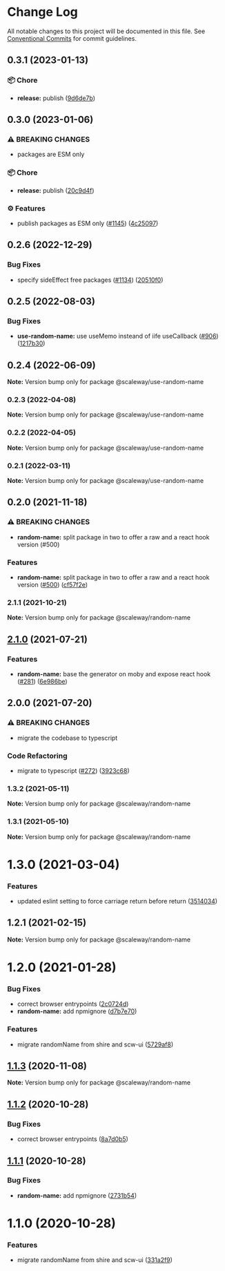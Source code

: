 # Change Log

All notable changes to this project will be documented in this file.
See [Conventional Commits](https://conventionalcommits.org) for commit guidelines.

## 0.3.1 (2023-01-13)


### :package: Chore

* **release:** publish ([9d6de7b](https://github.com/scaleway/scaleway-lib/commit/9d6de7b63065f53774cb64b0e5a46a868dc9933a))



## 0.3.0 (2023-01-06)


### ⚠ BREAKING CHANGES

* packages are ESM only

### :package: Chore

* **release:** publish ([20c9d4f](https://github.com/scaleway/scaleway-lib/commit/20c9d4fb39822245252bf362bc7a8d26127e511d))


### :gear: Features

* publish packages as ESM only ([#1145](https://github.com/scaleway/scaleway-lib/issues/1145)) ([4c25097](https://github.com/scaleway/scaleway-lib/commit/4c25097254a5ba7f0a5dbb6fdf5d6578a75f777a))



## 0.2.6 (2022-12-29)

### Bug Fixes

- specify sideEffect free packages ([#1134](https://github.com/scaleway/scaleway-lib/issues/1134)) ([20510f0](https://github.com/scaleway/scaleway-lib/commit/20510f0f66fde99e682529db28fe85d580efe474))

## 0.2.5 (2022-08-03)

### Bug Fixes

- **use-random-name:** use useMemo insteand of iife useCallback ([#906](https://github.com/scaleway/scaleway-lib/issues/906)) ([1217b30](https://github.com/scaleway/scaleway-lib/commit/1217b3069e2cca86abf80075a6ae6d30cb28de17))

## 0.2.4 (2022-06-09)

**Note:** Version bump only for package @scaleway/use-random-name

### 0.2.3 (2022-04-08)

**Note:** Version bump only for package @scaleway/use-random-name

### 0.2.2 (2022-04-05)

**Note:** Version bump only for package @scaleway/use-random-name

### 0.2.1 (2022-03-11)

**Note:** Version bump only for package @scaleway/use-random-name

## 0.2.0 (2021-11-18)

### ⚠ BREAKING CHANGES

- **random-name:** split package in two to offer a raw and a react hook version (#500)

### Features

- **random-name:** split package in two to offer a raw and a react hook version ([#500](https://github.com/scaleway/scaleway-lib/issues/500)) ([cf57f2e](https://github.com/scaleway/scaleway-lib/commit/cf57f2ed949198b68b73af0ee43945bebe59f39b))

### 2.1.1 (2021-10-21)

**Note:** Version bump only for package @scaleway/random-name

## [2.1.0](https://github.com/scaleway/scaleway-lib/compare/@scaleway/random-name@2.0.0...@scaleway/random-name@2.1.0) (2021-07-21)

### Features

- **random-name:** base the generator on moby and expose react hook ([#281](https://github.com/scaleway/scaleway-lib/issues/281)) ([6e986be](https://github.com/scaleway/scaleway-lib/commit/6e986beb2609e533199a2b38b989c3b8b0c3c56b))

## 2.0.0 (2021-07-20)

### ⚠ BREAKING CHANGES

- migrate the codebase to typescript

### Code Refactoring

- migrate to typescript ([#272](https://github.com/scaleway/scaleway-lib/issues/272)) ([3923c68](https://github.com/scaleway/scaleway-lib/commit/3923c68d6f7feadee7e2e30e32c9ef5d1f3003b9))

### 1.3.2 (2021-05-11)

**Note:** Version bump only for package @scaleway/random-name

### 1.3.1 (2021-05-10)

**Note:** Version bump only for package @scaleway/random-name

# 1.3.0 (2021-03-04)

### Features

- updated eslint setting to force carriage return before return ([3514034](https://github.com/scaleway/scaleway-lib/commit/3514034804ae06083825adc3e57003ed8dba4933))

## 1.2.1 (2021-02-15)

**Note:** Version bump only for package @scaleway/random-name

# 1.2.0 (2021-01-28)

### Bug Fixes

- correct browser entrypoints ([2c0724d](https://github.com/scaleway/scaleway-lib/commit/2c0724d00b45664757c380188618908fcae2c606))
- **random-name:** add npmignore ([d7b7e70](https://github.com/scaleway/scaleway-lib/commit/d7b7e701db4ae090650408794a380ebe084e8407))

### Features

- migrate randomName from shire and scw-ui ([5729af8](https://github.com/scaleway/scaleway-lib/commit/5729af8c38a436679e948025dfff89c45a9b8e5c))

## [1.1.3](https://github.com/scaleway/scaleway-lib/compare/@scaleway/random-name@1.1.2...@scaleway/random-name@1.1.3) (2020-11-08)

**Note:** Version bump only for package @scaleway/random-name

## [1.1.2](https://github.com/scaleway/scaleway-lib/compare/@scaleway/random-name@1.1.1...@scaleway/random-name@1.1.2) (2020-10-28)

### Bug Fixes

- correct browser entrypoints ([8a7d0b5](https://github.com/scaleway/scaleway-lib/commit/8a7d0b503ee22eedb07d5021b3a3fd4e059e627a))

## [1.1.1](https://github.com/scaleway/scaleway-lib/compare/@scaleway/random-name@1.1.0...@scaleway/random-name@1.1.1) (2020-10-28)

### Bug Fixes

- **random-name:** add npmignore ([2731b54](https://github.com/scaleway/scaleway-lib/commit/2731b5452bb33fb369ee2370156e565b5a328d42))

# 1.1.0 (2020-10-28)

### Features

- migrate randomName from shire and scw-ui ([331a2f9](https://github.com/scaleway/scaleway-lib/commit/331a2f91a5aa777806bbc1dc1014fc5b6987db8c))
